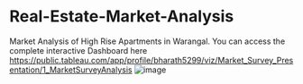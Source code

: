 # Real-Estate-Market-Analysis
Market Analysis of High Rise Apartments in Warangal. 
You can access the complete interactive Dashboard here https://public.tableau.com/app/profile/bharath5299/viz/Market_Survey_Presentation/1_MarketSurveyAnalysis
![image](https://user-images.githubusercontent.com/48300040/121533922-5f33ec00-ca1e-11eb-8e8d-edef89e17c2c.png)
